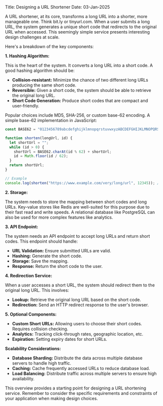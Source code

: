 Title: Designing a URL Shortener
Date: 03-Jan-2025

A URL shortener, at its core, transforms a long URL into a shorter, more manageable one.  Think bit.ly or tinyurl.com.  When a user submits a long URL, the system generates a unique short code that redirects to the original URL when accessed.  This seemingly simple service presents interesting design challenges at scale.

Here's a breakdown of the key components:

**1. Hashing Algorithm:**

This is the heart of the system.  It converts a long URL into a short code.  A good hashing algorithm should be:

* **Collision-resistant:**  Minimize the chance of two different long URLs producing the same short code.
* **Reversible:**  Given a short code, the system should be able to retrieve the original long URL.
* **Short Code Generation:** Produce short codes that are compact and user-friendly.

Popular choices include MD5, SHA-256, or custom base-62 encoding.  A simple base-62 implementation in JavaScript:

```javascript
const BASE62 = "0123456789abcdefghijklmnopqrstuvwxyzABCDEFGHIJKLMNOPQRSTUVWXYZ";

function shorten(longUrl, id) {
  let shortUrl = "";
  while (id > 0) {
    shortUrl = BASE62.charAt(id % 62) + shortUrl;
    id = Math.floor(id / 62);
  }
  return shortUrl;
}

// Example
console.log(shorten("https://www.example.com/very/long/url", 12345)); // Output: 3d7
```

**2. Storage:**

The system needs to store the mapping between short codes and long URLs.  Key-value stores like Redis are well-suited for this purpose due to their fast read and write speeds.  A relational database like PostgreSQL can also be used for more complex features like analytics.

**3. API Endpoint:**

The system needs an API endpoint to accept long URLs and return short codes.  This endpoint should handle:

* **URL Validation:** Ensure submitted URLs are valid.
* **Hashing:** Generate the short code.
* **Storage:** Save the mapping.
* **Response:** Return the short code to the user.

**4. Redirection Service:**

When a user accesses a short URL, the system should redirect them to the original long URL.  This involves:

* **Lookup:** Retrieve the original long URL based on the short code.
* **Redirection:** Send an HTTP redirect response to the user's browser.


**5. Optional Components:**

* **Custom Short URLs:**  Allowing users to choose their short codes.  Requires collision checking.
* **Analytics:** Tracking click-through rates, geographic location, etc.
* **Expiration:** Setting expiry dates for short URLs.

**Scalability Considerations:**

* **Database Sharding:** Distribute the data across multiple database servers to handle high traffic.
* **Caching:** Cache frequently accessed URLs to reduce database load.
* **Load Balancing:** Distribute traffic across multiple servers to ensure high availability.



This overview provides a starting point for designing a URL shortening service.  Remember to consider the specific requirements and constraints of your application when making design choices.
